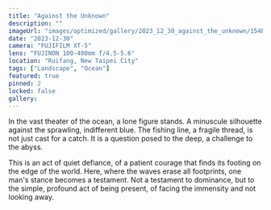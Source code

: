 ```yaml
---
title: "Against the Unknown"
description: ""
imageUrl: "images/optimized/gallery/2023_12_30_against_the_unknown/154BA3D2-BF8E-4723-B427-E4ACB33B14A1-8577-000006A57CC6F050.webp" 
date: "2023-12-30"
camera: "FUJIFILM XT-5"
lens: "FUJINON 100-400mm f/4.5-5.6"
location: "Ruifang, New Taipei City"
tags: ["Landscape", "Ocean"]
featured: true
pinned: 2
locked: false
gallery:
---
```


In the vast theater of the ocean, a lone figure stands. A minuscule silhouette against the sprawling, indifferent blue. The fishing line, a fragile thread, is not just cast for a catch. It is a question posed to the deep, a challenge to the abyss.

This is an act of quiet defiance, of a patient courage that finds its footing on the edge of the world. Here, where the waves erase all footprints, one man's stance becomes a testament. Not a testament to dominance, but to the simple, profound act of being present, of facing the immensity and not looking away.